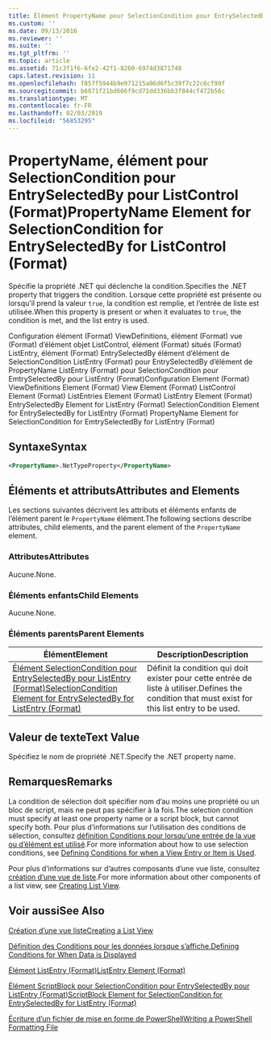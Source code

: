```yaml
---
title: Élément PropertyName pour SelectionCondition pour EntrySelectedBy pour ListControl (Format) | Microsoft Docs
ms.custom: ''
ms.date: 09/13/2016
ms.reviewer: ''
ms.suite: ''
ms.tgt_pltfrm: ''
ms.topic: article
ms.assetid: 71c3f1f6-6fe2-42f1-8260-6974d3871748
caps.latest.revision: 11
ms.openlocfilehash: f857f5944b9e971215a06d6f5c39f7c22c6cf99f
ms.sourcegitcommit: b6871f21bd666f9cd71dd336bb3f844cf472b56c
ms.translationtype: MT
ms.contentlocale: fr-FR
ms.lasthandoff: 02/03/2019
ms.locfileid: "56853295"
---
```

# <a name="propertyname-element-for-selectioncondition-for-entryselectedby-for-listcontrol-format"></a><span data-ttu-id="92bed-102">PropertyName, élément pour SelectionCondition pour EntrySelectedBy pour ListControl (Format)</span><span class="sxs-lookup"><span data-stu-id="92bed-102">PropertyName Element for SelectionCondition for EntrySelectedBy for ListControl (Format)</span></span>

<span data-ttu-id="92bed-103">Spécifie la propriété .NET qui déclenche la condition.</span><span class="sxs-lookup"><span data-stu-id="92bed-103">Specifies the .NET property that triggers the condition.</span></span> <span data-ttu-id="92bed-104">Lorsque cette propriété est présente ou lorsqu’il prend la valeur `true`, la condition est remplie, et l’entrée de liste est utilisée.</span><span class="sxs-lookup"><span data-stu-id="92bed-104">When this property is present or when it evaluates to `true`, the condition is met, and the list entry is used.</span></span>

<span data-ttu-id="92bed-105">Configuration élément (Format) ViewDefinitions, élément (Format) vue (Format) d’élément objet ListControl, élément (Format) situés (Format) ListEntry, élément (Format) EntrySelectedBy élément d’élément de SelectionCondition ListEntry (Format) pour EntrySelectedBy d’élément de PropertyName ListEntry (Format) pour SelectionCondition pour EmtrySelectedBy pour ListEntry (Format)</span><span class="sxs-lookup"><span data-stu-id="92bed-105">Configuration Element (Format) ViewDefinitions Element (Format) View Element (Format) ListControl Element (Format) ListEntries Element (Format) ListEntry Element (Format) EntrySelectedBy Element for ListEntry (Format) SelectionCondition Element for EntrySelectedBy for ListEntry (Format) PropertyName Element for SelectionCondition for EmtrySelectedBy for ListEntry (Format)</span></span>

## <a name="syntax"></a><span data-ttu-id="92bed-106">Syntaxe</span><span class="sxs-lookup"><span data-stu-id="92bed-106">Syntax</span></span>

```xml
<PropertyName>.NetTypeProperty</PropertyName>
```

## <a name="attributes-and-elements"></a><span data-ttu-id="92bed-107">Éléments et attributs</span><span class="sxs-lookup"><span data-stu-id="92bed-107">Attributes and Elements</span></span>

<span data-ttu-id="92bed-108">Les sections suivantes décrivent les attributs et éléments enfants de l’élément parent le `PropertyName` élément.</span><span class="sxs-lookup"><span data-stu-id="92bed-108">The following sections describe attributes, child elements, and the parent element of the `PropertyName` element.</span></span>

### <a name="attributes"></a><span data-ttu-id="92bed-109">Attributes</span><span class="sxs-lookup"><span data-stu-id="92bed-109">Attributes</span></span>

<span data-ttu-id="92bed-110">Aucune.</span><span class="sxs-lookup"><span data-stu-id="92bed-110">None.</span></span>

### <a name="child-elements"></a><span data-ttu-id="92bed-111">Éléments enfants</span><span class="sxs-lookup"><span data-stu-id="92bed-111">Child Elements</span></span>

<span data-ttu-id="92bed-112">Aucune.</span><span class="sxs-lookup"><span data-stu-id="92bed-112">None.</span></span>

### <a name="parent-elements"></a><span data-ttu-id="92bed-113">Éléments parents</span><span class="sxs-lookup"><span data-stu-id="92bed-113">Parent Elements</span></span>

|<span data-ttu-id="92bed-114">Élément</span><span class="sxs-lookup"><span data-stu-id="92bed-114">Element</span></span>|<span data-ttu-id="92bed-115">Description</span><span class="sxs-lookup"><span data-stu-id="92bed-115">Description</span></span>|
|-------------|-----------------|
|[<span data-ttu-id="92bed-116">Élément SelectionCondition pour EntrySelectedBy pour ListEntry (Format)</span><span class="sxs-lookup"><span data-stu-id="92bed-116">SelectionCondition Element for EntrySelectedBy for ListEntry (Format)</span></span>](./selectioncondition-element-for-entryselectedby-for-listcontrol-format.md)|<span data-ttu-id="92bed-117">Définit la condition qui doit exister pour cette entrée de liste à utiliser.</span><span class="sxs-lookup"><span data-stu-id="92bed-117">Defines the condition that must exist for this list entry to be used.</span></span>|

## <a name="text-value"></a><span data-ttu-id="92bed-118">Valeur de texte</span><span class="sxs-lookup"><span data-stu-id="92bed-118">Text Value</span></span>

<span data-ttu-id="92bed-119">Spécifiez le nom de propriété .NET.</span><span class="sxs-lookup"><span data-stu-id="92bed-119">Specify the .NET property name.</span></span>

## <a name="remarks"></a><span data-ttu-id="92bed-120">Remarques</span><span class="sxs-lookup"><span data-stu-id="92bed-120">Remarks</span></span>

<span data-ttu-id="92bed-121">La condition de sélection doit spécifier nom d’au moins une propriété ou un bloc de script, mais ne peut pas spécifier à la fois.</span><span class="sxs-lookup"><span data-stu-id="92bed-121">The selection condition must specify at least one property name or a script block, but cannot specify both.</span></span> <span data-ttu-id="92bed-122">Pour plus d’informations sur l’utilisation des conditions de sélection, consultez [définition Conditions pour lorsqu’une entrée de la vue ou d’élément est utilisé](./defining-conditions-for-displaying-data.md).</span><span class="sxs-lookup"><span data-stu-id="92bed-122">For more information about how to use selection conditions, see [Defining Conditions for when a View Entry or Item is Used](./defining-conditions-for-displaying-data.md).</span></span>

<span data-ttu-id="92bed-123">Pour plus d’informations sur d’autres composants d’une vue liste, consultez [création d’une vue de liste](./creating-a-list-view.md).</span><span class="sxs-lookup"><span data-stu-id="92bed-123">For more information about other components of a list view, see [Creating List View](./creating-a-list-view.md).</span></span>

## <a name="see-also"></a><span data-ttu-id="92bed-124">Voir aussi</span><span class="sxs-lookup"><span data-stu-id="92bed-124">See Also</span></span>

[<span data-ttu-id="92bed-125">Création d’une vue liste</span><span class="sxs-lookup"><span data-stu-id="92bed-125">Creating a List View</span></span>](./creating-a-list-view.md)

[<span data-ttu-id="92bed-126">Définition des Conditions pour les données lorsque s’affiche.</span><span class="sxs-lookup"><span data-stu-id="92bed-126">Defining Conditions for When Data is Displayed</span></span>](./defining-conditions-for-displaying-data.md)

[<span data-ttu-id="92bed-127">Élément ListEntry (Format)</span><span class="sxs-lookup"><span data-stu-id="92bed-127">ListEntry Element (Format)</span></span>](./listentry-element-for-listcontrol-format.md)

[<span data-ttu-id="92bed-128">Élément ScriptBlock pour SelectionCondition pour EntrySelectedBy pour ListEntry (Format)</span><span class="sxs-lookup"><span data-stu-id="92bed-128">ScriptBlock Element for SelectionCondition for EntrySelectedBy for ListEntry (Format)</span></span>](./scriptblock-element-for-selectioncondition-for-entryselectedby-for-listcontrol-format.md)

[<span data-ttu-id="92bed-129">Écriture d’un fichier de mise en forme de PowerShell</span><span class="sxs-lookup"><span data-stu-id="92bed-129">Writing a PowerShell Formatting File</span></span>](./writing-a-powershell-formatting-file.md)
